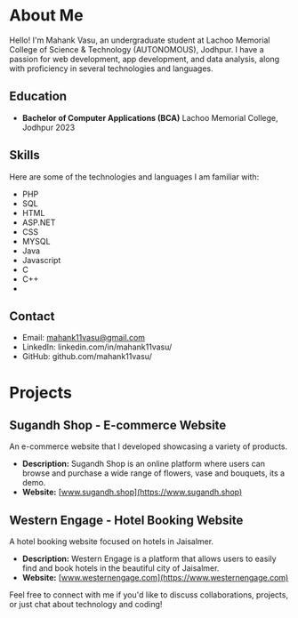 # About Me
Hello! I'm Mahank Vasu, an undergraduate student at Lachoo Memorial College of Science & Technology (AUTONOMOUS), Jodhpur. I have a passion for web development, app development, and data analysis, along with proficiency in several technologies and languages.

## Education
- **Bachelor of Computer Applications (BCA)**
  Lachoo Memorial College, Jodhpur
  2023

## Skills
Here are some of the technologies and languages I am familiar with:
- PHP
- SQL
- HTML
- ASP.NET
- CSS
- MYSQL
- Java
- Javascript
- C
- C++
- 
## Contact
- Email: mahank11vasu@gmail.com
- LinkedIn: linkedin.com/in/mahank11vasu/
- GitHub: github.com/mahank11vasu/

# Projects
## Sugandh Shop - E-commerce Website
An e-commerce website that I developed showcasing a variety of products.
- **Description:** Sugandh Shop is an online platform where users can browse and purchase a wide range of flowers, vase and bouquets, its a demo.
- **Website:** [www.sugandh.shop](https://www.sugandh.shop)

## Western Engage - Hotel Booking Website
A hotel booking website focused on hotels in Jaisalmer.
- **Description:** Western Engage is a platform that allows users to easily find and book hotels in the beautiful city of Jaisalmer.
- **Website:** [www.westernengage.com](https://www.westernengage.com)


Feel free to connect with me if you'd like to discuss collaborations, projects, or just chat about technology and coding!
